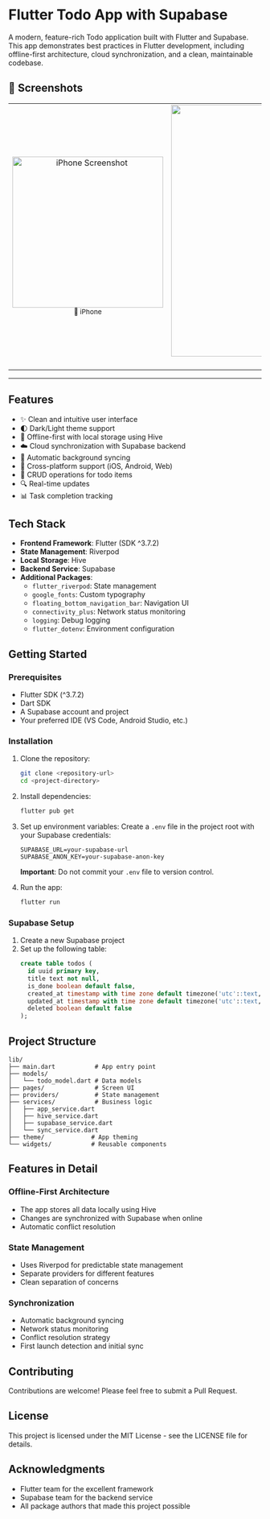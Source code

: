 # Flutter Todo App with Supabase

A modern, feature-rich Todo application built with Flutter and Supabase. This app demonstrates best practices in Flutter development, including offline-first architecture, cloud synchronization, and a clean, maintainable codebase.

## 📱 Screenshots

<table>
  <tr>
    <td align="center">
      <img src="https://github.com/user-attachments/assets/bdfba7d1-0d5d-4529-affe-9ff9def0eb4e" alt="iPhone Screenshot" width="300"/><br/>
      <sub>📱 iPhone</sub>
    </td>
    <td align="center">
      <img src="https://github.com/user-attachments/assets/1d8d6638-8849-46c0-9ecd-3af5910b2dc4" alt="iPad Screenshot" width="500"/><br/>
      <sub>💻 iPad</sub>
    </td>
  </tr>
</table>


---

## Features

- ✨ Clean and intuitive user interface
- 🌓 Dark/Light theme support
- 💾 Offline-first with local storage using Hive
- ☁️ Cloud synchronization with Supabase backend
- 🔄 Automatic background syncing
- 📱 Cross-platform support (iOS, Android, Web)
- 📝 CRUD operations for todo items
- 🔍 Real-time updates
- 📊 Task completion tracking

## Tech Stack

- **Frontend Framework**: Flutter (SDK ^3.7.2)
- **State Management**: Riverpod
- **Local Storage**: Hive
- **Backend Service**: Supabase
- **Additional Packages**:
  - `flutter_riverpod`: State management
  - `google_fonts`: Custom typography
  - `floating_bottom_navigation_bar`: Navigation UI
  - `connectivity_plus`: Network status monitoring
  - `logging`: Debug logging
  - `flutter_dotenv`: Environment configuration

## Getting Started

### Prerequisites

- Flutter SDK (^3.7.2)
- Dart SDK
- A Supabase account and project
- Your preferred IDE (VS Code, Android Studio, etc.)

### Installation

1. Clone the repository:
   ```bash
   git clone <repository-url>
   cd <project-directory>
   ```

2. Install dependencies:
   ```bash
   flutter pub get
   ```

3. Set up environment variables:
   Create a `.env` file in the project root with your Supabase credentials:
   ```
   SUPABASE_URL=your-supabase-url
   SUPABASE_ANON_KEY=your-supabase-anon-key
   ```
   **Important**: Do not commit your `.env` file to version control.

4. Run the app:
   ```bash
   flutter run
   ```

### Supabase Setup

1. Create a new Supabase project
2. Set up the following table:
   ```sql
   create table todos (
     id uuid primary key,
     title text not null,
     is_done boolean default false,
     created_at timestamp with time zone default timezone('utc'::text, now()) not null,
     updated_at timestamp with time zone default timezone('utc'::text, now()) not null,
     deleted boolean default false
   );
   ```

## Project Structure

```
lib/
├── main.dart           # App entry point
├── models/            
│   └── todo_model.dart # Data models
├── pages/              # Screen UI
├── providers/          # State management
├── services/           # Business logic
│   ├── app_service.dart
│   ├── hive_service.dart
│   ├── supabase_service.dart
│   └── sync_service.dart
├── theme/             # App theming
└── widgets/           # Reusable components
```

## Features in Detail

### Offline-First Architecture
- The app stores all data locally using Hive
- Changes are synchronized with Supabase when online
- Automatic conflict resolution

### State Management
- Uses Riverpod for predictable state management
- Separate providers for different features
- Clean separation of concerns

### Synchronization
- Automatic background syncing
- Network status monitoring
- Conflict resolution strategy
- First launch detection and initial sync

## Contributing

Contributions are welcome! Please feel free to submit a Pull Request.

## License

This project is licensed under the MIT License - see the LICENSE file for details.

## Acknowledgments

- Flutter team for the excellent framework
- Supabase team for the backend service
- All package authors that made this project possible
